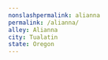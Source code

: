 ```yaml
---
﻿nonslashpermalink: alianna
permalink: /alianna/
alley: Alianna
city: Tualatin
state: Oregon
---
```

